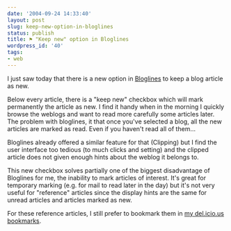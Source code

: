 ```yaml
---
date: '2004-09-24 14:33:40'
layout: post
slug: keep-new-option-in-bloglines
status: publish
title: ⚑ "Keep new" option in Bloglines
wordpress_id: '40'
tags:
- web
---
```


I just saw today that there is a new option in [Bloglines](http://www.bloglines.com) to keep a blog article as new.


Below every article, there is a "keep new" checkbox which will mark permanently the article as new.
I find it handy when in the morning I quickly browse the weblogs and want to read more carefully some articles later. The problem with bloglines, it that once you've selected a blog, all the new articles are marked as read. Even if you haven't read all of them...






Bloglines already offered a similar feature for that (Clipping) but I find the user interface too tedious (to much clicks and setting) and the clipped article does not given enough hints about the weblog it belongs to.






This new checkbox solves partially one of the biggest disadvantage of Bloglines for me, the inability to mark articles of interest. It's great for temporary marking (e.g. for mail to read later in the day) but it's not very useful for "reference" articles since the display hints are the same for unread articles and articles marked as new.
  
For these reference articles, I still prefer to bookmark them in [my del.icio.us bookmarks](http://del.icio.us/jmesnil).

